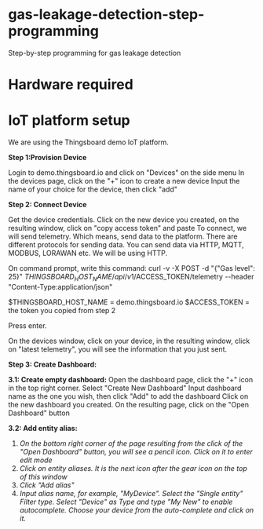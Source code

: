 # gas-leakage-detection-step-programming
Step-by-step programming for gas leakage detection

# Hardware required

# IoT platform setup
We are using the Thingsboard demo IoT platform.

****Step 1:Provision Device****

Login to demo.thingsboard.io and click on "Devices" on the side menu
In the devices page, click on the "+" icon to create a new device
Input the name of your choice for the device, then click "add"

****Step 2: Connect Device****

Get the device credentials. Click on the new device you created, on the resulting window, click on "copy access token" and paste
To connect, we will send telemetry. Which means, send data to the platform. There are different protocols for sending data.
You can send data via HTTP, MQTT, MODBUS, LORAWAN etc. We will be using HTTP.

On command prompt, write this command:
curl -v -X POST -d "{\"Gas level\": 25}" $THINGSBOARD_HOST_NAME/api/v1/$ACCESS_TOKEN/telemetry --header "Content-Type:application/json"

$THINGSBOARD_HOST_NAME = demo.thingsboard.io
$ACCESS_TOKEN = the token you copied from step 2

Press enter.

On the devices window, click on your device, in the resulting window, click on "latest telemetry", you will see the information that you just sent.

****Step 3: Create Dashboard:****

****3.1: Create empty dashboard:****
Open the dashboard page, click the "+" icon in the top right corner. Select "Create New Dashboard"
Input dashboard name as the one you wish, then click "Add" to add the dashboard
Click on the new dashboard you created. On the resulting page, click on the "Open Dashboard" button

****3.2: Add entity alias:****
1. _On the bottom right corner of the page resulting from the click of the "Open Dashboard" button, you will see a pencil icon. Click on it to enter edit mode_
2. _Click on entity aliases. It is the next icon after the gear icon on the top of this window_
3. _Click "Add alias"_
4. _Input alias name, for example, "MyDevice". Select the "Single entity" Filter type. Select "Device" as Type and type "My New" to enable autocomplete. Choose your device from the auto-complete and click on it._

